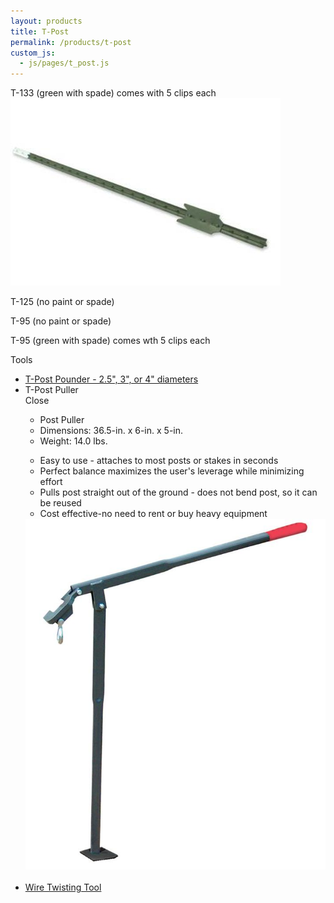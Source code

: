 ```yaml
---
layout: products
title: T-Post
permalink: /products/t-post
custom_js:
  - js/pages/t_post.js
---
```


<p>
    T-133 (green with spade) comes with 5 clips each
    <br />
    <a href='/images/studded-t-post.jpg' rel='lightbox'>
        <img src='/images/studded-t-post.jpg'
            alt='studded t post'
            class='h200' />
    </a>
</p>

<p>T-125 (no paint or spade)</p>

<p>T-95 (no paint or spade)</p>

<p>T-95 (green with spade) comes wth 5 clips each</p>

<p>Tools</p>
<ul class='products'>
    <li>
        <a href='/images/stake_pounder.jpg' rel='lightbox'>
            T-Post Pounder - 2.5", 3", or 4" diameters
        </a>
    </li>
    <li>
        <span class='clickable' id='show-tpost-puller'>
            T-Post Puller
        </span>
        <div class='onclick-box' id='tpost-puller'>
            <div class='close clickable'>Close</div>
            <div>
                <div class='float-left small'>
                        <ul>
                            <li class='bold'>Post Puller</li>
                            <li>
                                Dimensions: 36.5-in. x 6-in. x
                                5-in.
                            </li>
                            <li>Weight: 14.0 lbs.</li>
                        </ul>
                        <ul class='products'>
                            <li>
                                Easy to use - attaches to most
                                posts or stakes in seconds
                            </li>
                            <li>
                                Perfect balance maximizes the
                                user's leverage while minimizing
                                effort
                            </li>
                            <li>
                                Pulls post straight out of the
                                ground - does not bend post, so it
                                can be reused
                            </li>
                            <li>
                                Cost effective-no need to rent or
                                buy heavy equipment
                            </li>
                        </ul>
                    </div>
                </div>
                <div class='float-right'>
                    <a href='/images/post-puller.jpg'
                            rel='lightbox'>
                        <img src='/images/post-puller.jpg'
                                alt='Post Puller'
                                class='w200' />
                    </a>
                </div>
                <br class='clear' />
        </div>
    </li>
    <li>
        <a href='/images/wire-twisting-tool.jpeg'
                rel='lightbox'>
            Wire Twisting Tool
        </a>
    </li>
</ul>